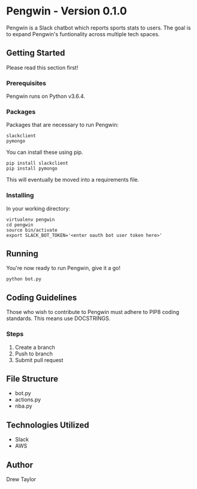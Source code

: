 # Pengwin - Version 0.1.0
Pengwin is a Slack chatbot which reports sports stats to users. The goal is to expand Pengwin's funtionality across multiple tech spaces.

## Getting Started
Please read this section first!

### Prerequisites
Pengwin runs on Python v3.6.4.

### Packages
Packages that are necessary to run Pengwin:
```
slackclient
pymongo
```
You can install these using pip.
```
pip install slackclient
pip install pymongo
```
This will eventually be moved into a requirements file.

### Installing
In your working directory:
```
virtualenv pengwin
cd pengwin
source bin/activate
export SLACK_BOT_TOKEN='<enter oauth bot user token here>'
```

## Running
You're now ready to run Pengwin, give it a go!
```
python bot.py
```

## Coding Guidelines
Those who wish to contribute to Pengwin must adhere to PIP8 coding standards. This means use DOCSTRINGS.

### Steps
1. Create a branch
2. Push to branch
3. Submit pull request

## File Structure
* bot.py
* actions.py
* nba.py

## Technologies Utilized
* Slack
* AWS

## Author
Drew Taylor